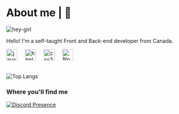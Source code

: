 # About me | 👋

![hey-girl](https://github.com/wayram/wayram/assets/108154600/34321520-6fec-42a7-9cc7-8b20156b9570)

Hello! I'm a self-taught Front and Back-end developer from Canada.

<div align="left">
  <img src="https://cdn.jsdelivr.net/gh/devicons/devicon/icons/javascript/javascript-original.svg" height="30" alt="javascript logo"  />
  <img width="12" />
  <img src="https://cdn.jsdelivr.net/gh/devicons/devicon/icons/html5/html5-original.svg" height="30" alt="html5 logo"  />
  <img width="12" />
  <img src="https://cdn.jsdelivr.net/gh/devicons/devicon/icons/css3/css3-original.svg" height="30" alt="css3 logo"  />
  <img width="12" />
  <img src="https://cdn.jsdelivr.net/gh/devicons/devicon/icons/nodejs/nodejs-original.svg" height="30" alt="Node.js logo" />
  <img width="12" />
</div>

<br>

![Top Langs](https://github-readme-stats.vercel.app/api/top-langs/?username=wayram&hide=TeX&layout=compact&theme=transparent&hide_border=false)

### Where you'll find me
[![Discord Presence](https://lanyard.cnrad.dev/api/723922661570248756)](https://discord.com/users/723922661570248756)
###
